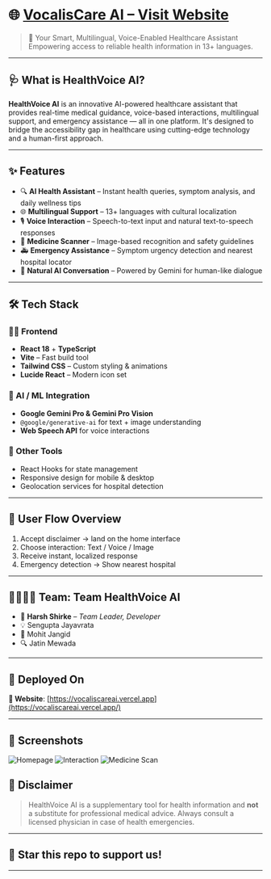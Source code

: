 # 🌐 [VocalisCare AI – Visit Website](https://vocaliscareai.vercel.app/)

> 🚀 Your Smart, Multilingual, Voice-Enabled Healthcare Assistant  
> Empowering access to reliable health information in 13+ languages.

---

## 🩺 What is HealthVoice AI?

**HealthVoice AI** is an innovative AI-powered healthcare assistant that provides real-time medical guidance, voice-based interactions, multilingual support, and emergency assistance — all in one platform. It's designed to bridge the accessibility gap in healthcare using cutting-edge technology and a human-first approach.

---

## ✨ Features

- 🔍 **AI Health Assistant** – Instant health queries, symptom analysis, and daily wellness tips
- 🌐 **Multilingual Support** – 13+ languages with cultural localization
- 🎙️ **Voice Interaction** – Speech-to-text input and natural text-to-speech responses
- 💊 **Medicine Scanner** – Image-based recognition and safety guidelines
- 🚑 **Emergency Assistance** – Symptom urgency detection and nearest hospital locator
- 🧠 **Natural AI Conversation** – Powered by Gemini for human-like dialogue

---

## 🛠️ Tech Stack

### 🧑‍💻 Frontend
- **React 18** + **TypeScript**
- **Vite** – Fast build tool
- **Tailwind CSS** – Custom styling & animations
- **Lucide React** – Modern icon set

### 🤖 AI / ML Integration
- **Google Gemini Pro & Gemini Pro Vision**
- `@google/generative-ai` for text + image understanding
- **Web Speech API** for voice interactions

### 🧩 Other Tools
- React Hooks for state management
- Responsive design for mobile & desktop
- Geolocation services for hospital detection

---

## 🔁 User Flow Overview

1. Accept disclaimer → land on the home interface
2. Choose interaction: Text / Voice / Image
3. Receive instant, localized response
4. Emergency detection → Show nearest hospital

---

## 👨‍👩‍👧‍👦 Team: **Team HealthVoice AI**

- 👑 **Harsh Shirke** – *Team Leader, Developer*
- 💡 Sengupta Jayavrata 
- 🎨 Mohit Jangid 
- 🔍 Jatin Mewada 

---

## 📍 Deployed On

**🔗 Website**: [https://vocaliscareai.vercel.app](https://vocaliscareai.vercel.app/)

---

## 📸 Screenshots

![Homepage](https://i.ibb.co/pryXCrTv/HOME-PAGE.png)
![Interaction](https://i.ibb.co/8gRbrKZv/INTERACTION.png)
![Medicine Scan](https://i.ibb.co/FkL4GbDd/MEDICINE-SCAN.png)

## 📌 Disclaimer

> HealthVoice AI is a supplementary tool for health information and **not** a substitute for professional medical advice. Always consult a licensed physician in case of health emergencies.

---

## 🌟 Star this repo to support us!

---

